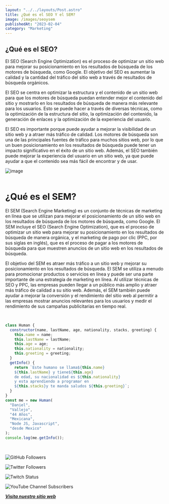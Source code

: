 ```yaml
---
layout: "../../layouts/Post.astro"
title: ¿Qué es el SEO Y el SEM?
image: /images/seoysem
publishedAt: "2023-02-04"
category: "Marketing"
---
```


## ¿Qué es el SEO?

El SEO (Search Engine Optimization) es el proceso de optimizar un sitio web para mejorar su posicionamiento en los resultados de búsqueda de los motores de búsqueda, como Google. El objetivo del SEO es aumentar la calidad y la cantidad del tráfico del sitio web a través de resultados de búsqueda orgánicos.

El SEO se centra en optimizar la estructura y el contenido de un sitio web para que los motores de búsqueda puedan entender mejor el contenido del sitio y mostrarlo en los resultados de búsqueda de manera más relevante para los usuarios. Esto se puede hacer a través de diversas técnicas, como la optimización de la estructura del sitio, la optimización del contenido, la generación de enlaces y la optimización de la experiencia del usuario.

El SEO es importante porque puede ayudar a mejorar la visibilidad de un sitio web y a atraer más tráfico de calidad. Los motores de búsqueda son una de las principales fuentes de tráfico para muchos sitios web, por lo que un buen posicionamiento en los resultados de búsqueda puede tener un impacto significativo en el éxito de un sitio web. Además, el SEO también puede mejorar la experiencia del usuario en un sitio web, ya que puede ayudar a que el contenido sea más fácil de encontrar y de usar.

![image](https://images.pexels.com/photos/3314294/pexels-photo-3314294.jpeg?auto=compress&cs=tinysrgb&w=1260&h=750&dpr=1)
<br>
<br>

# ¿Qué es el SEM?

El SEM (Search Engine Marketing) es un conjunto de técnicas de marketing en línea que se utilizan para mejorar el posicionamiento de un sitio web en los resultados de búsqueda de los motores de búsqueda, como Google. El SEM incluye el SEO (Search Engine Optimization), que es el proceso de optimizar un sitio web para mejorar su posicionamiento en los resultados de búsqueda de manera orgánica, y el marketing de pago por clic (PPC, por sus siglas en inglés), que es el proceso de pagar a los motores de búsqueda para que muestren anuncios de un sitio web en los resultados de búsqueda.

El objetivo del SEM es atraer más tráfico a un sitio web y mejorar su posicionamiento en los resultados de búsqueda. El SEM se utiliza a menudo para promocionar productos o servicios en línea y puede ser una parte importante de una estrategia de marketing en línea. Al utilizar técnicas de SEO y PPC, las empresas pueden llegar a un público más amplio y atraer más tráfico de calidad a su sitio web. Además, el SEM también puede ayudar a mejorar la conversión y el rendimiento del sitio web al permitir a las empresas mostrar anuncios relevantes para los usuarios y medir el rendimiento de sus campañas publicitarias en tiempo real.

<br/>

```js
class Human {
  constructor(name, lastName, age, nationality, stacks, greeting) {
    this.name = name;
    this.lastName = lastName;
    this.age = age;
    this.nationality = nationality;
    this.greeting = greeting;
  }
  getInfo() {
    return `Este humano se llama${this.name}
    ${this.lastName} y tiene${this.age}
    de edad, su nacionalidad es ${this.nationality}
    y esta aprendiendo a programar en 
    ${this.stacks}y te manda saludos ${this.greeting}`;
  }
}
const me = new Human(
  "Daniel",
  "Vallejo",
  "44 Años",
  "Mexicana",
  "Node JS, Javascript",
  "desde Mexico"
);
console.log(me.getInfo());
```

<br/>

![GitHub Followers](https://img.shields.io/github/followers/DanyVeneno?style=social)

![Twitter Followers](https://img.shields.io/twitter/follow/venenodigital?style=social)

![Twitch Status](https://img.shields.io/twitch/status/yehiibhii?style=social)

![YouTube Channel Subscribers](https://img.shields.io/youtube/channel/subscribers/UC8UhdMAKJX56O2PY8kzBIlw?style=social)

[**_Visita nuestro sitio web_**](https://juanitovenenoestudio.netlify.app/)
